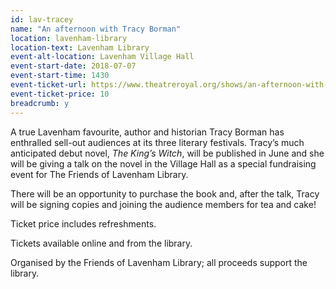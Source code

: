```yaml
---
id: lav-tracey
name: "An afternoon with Tracy Borman"
location: lavenham-library
location-text: Lavenham Library
event-alt-location: Lavenham Village Hall
event-start-date: 2018-07-07
event-start-time: 1430
event-ticket-url: https://www.theatreroyal.org/shows/an-afternoon-with-tracey-borman/
event-ticket-price: 10
breadcrumb: y
---
```


A true Lavenham favourite, author and historian Tracy Borman has enthralled sell-out audiences at its three literary festivals. Tracy’s much anticipated debut novel, <cite>The King’s Witch</cite>, will be published in June and she will be giving a talk on the novel in the Village Hall as a special fundraising event for The Friends of Lavenham Library.

There will be an opportunity to purchase the book and, after the talk, Tracy will be signing copies and joining the audience members for tea and cake!

Ticket price includes refreshments.

Tickets available online and from the library.

Organised by the Friends of Lavenham Library; all proceeds support the library.
